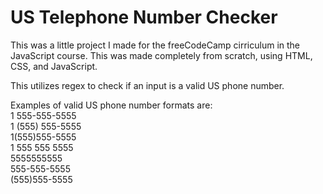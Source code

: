 # US Telephone Number Checker

This was a little project I made for the freeCodeCamp cirriculum in the JavaScript course.
This was made completely from scratch, using HTML, CSS, and JavaScript.

This utilizes regex to check if an input is a valid US phone number.

Examples of valid US phone number formats are:<br>
1 555-555-5555 <br>
1 (555) 555-5555 <br>
1(555)555-5555 <br>
1 555 555 5555 <br>
5555555555 <br>
555-555-5555 <br>
(555)555-5555
